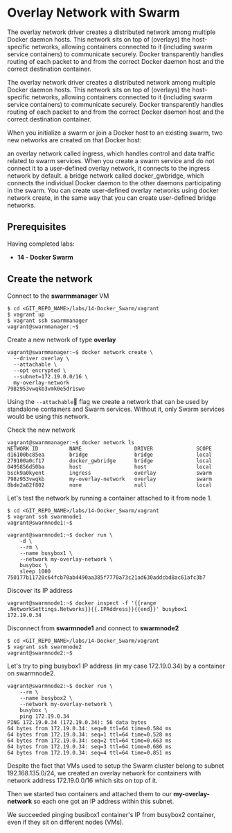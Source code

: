 # Overlay Network with Swarm

The overlay network driver creates a distributed network among multiple Docker daemon hosts. This network sits on top of (overlays) the host-specific networks, allowing containers connected to it (including swarm service containers) to communicate securely. Docker transparently handles routing of each packet to and from the correct Docker daemon host and the correct destination container.

The overlay network driver creates a distributed network among multiple Docker daemon hosts. This network sits on top of (overlays) the host-specific networks, allowing containers connected to it (including swarm service containers) to communicate securely. Docker transparently handles routing of each packet to and from the correct Docker daemon host and the correct destination container.

When you initialize a swarm or join a Docker host to an existing swarm, two new networks are created on that Docker host:

an overlay network called ingress, which handles control and data traffic related to swarm services. When you create a swarm service and do not connect it to a user-defined overlay network, it connects to the ingress network by default.
a bridge network called docker_gwbridge, which connects the individual Docker daemon to the other daemons participating in the swarm.
You can create user-defined overlay networks using docker network create, in the same way that you can create user-defined bridge networks.

## Prerequisites

Having completed labs:

- **14 - Docker Swarm**

## Create the network

Connect to the **swarmmanager** VM

```console
$ cd <GIT_REPO_NAME>/labs/14-Docker_Swarm/vagrant
$ vagrant up
$ vagrant ssh swarmmanager
vagrant@swarmmanager:~$ 
```

Create a new network of type **overlay**

```console
vagrant@swarmmanager:~$ docker network create \
  --driver overlay \
  --attachable \
  --opt encrypted \
  --subnet=172.19.0.0/16 \
  my-overlay-network
798z953vwqkb3vmk0e5dr1swo
```

Using the `--attachable` flag we create a network that can be used by standalone containers and Swarm services. Without it, only Swarm services would be using this network.

Check the new network

```console
vagrant@swarmmanager:~$ docker network ls
NETWORK ID          NAME                 DRIVER              SCOPE
d16100bc85ea        bridge               bridge              local
279100a0cf17        docker_gwbridge      bridge              local
0495856d50ba        host                 host                local
bsck9a0kyent        ingress              overlay             swarm
798z953vwqkb        my-overlay-network   overlay             swarm
8bde2a82f802        none                 null                local
```

Let's test the network by running a container attached to it from node 1.


```console
$ cd <GIT_REPO_NAME>/labs/14-Docker_Swarm/vagrant
$ vagrant ssh swarmnode1
vagrant@swarmnode1:~$ 
```

```console
vagrant@swarmnode1:~$ docker run \
    -d \
    --rm \
    --name busybox1 \
    --network my-overlay-network \
    busybox \
    sleep 1000
750177b11720c64fcb70ab4490aa385f7770a73c21ad630addcbd8ac61afc3b7
```

Discover its IP address

```console
vagrant@swarmnode1:~$ docker inspect -f '{{range .NetworkSettings.Networks}}{{.IPAddress}}{{end}}' busybox1
172.19.0.34
```

Disconnect from **swarmnode1** and connect to **swarmnode2**

```console
$ cd <GIT_REPO_NAME>/labs/14-Docker_Swarm/vagrant
$ vagrant ssh swarmnode2
vagrant@swarmnode2:~$ 
```

Let's try to ping busybox1 IP address (in my case 172.19.0.34) by a container on swarmnode2.

```console
vagrant@swarmnode2:~$ docker run \
    --rm \
    --name busybox2 \
    --network my-overlay-network \
    busybox \
    ping 172.19.0.34
PING 172.19.0.34 (172.19.0.34): 56 data bytes
64 bytes from 172.19.0.34: seq=0 ttl=64 time=0.584 ms
64 bytes from 172.19.0.34: seq=1 ttl=64 time=0.528 ms
64 bytes from 172.19.0.34: seq=2 ttl=64 time=0.663 ms
64 bytes from 172.19.0.34: seq=3 ttl=64 time=0.686 ms
64 bytes from 172.19.0.34: seq=4 ttl=64 time=0.851 ms
```

Despite the fact that VMs used to setup the Swarm cluster belong to subnet 192.168.135.0/24, we created an overlay network for containers with network address 172.19.0.0/16 which sits on top of it. 

Then we started two containers and attached them to our **my-overlay-network** so each one got an IP address within this subnet. 

We succeeded pinging busibox1 container's IP from busybox2 container, even if they sit on different nodes (VMs).


